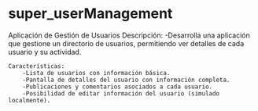 # super_userManagement

Aplicación de Gestión de Usuarios
    Descripción:
        -Desarrolla una aplicación que gestione un directorio de usuarios, permitiendo ver detalles de cada usuario y su actividad.

    Características:
        -Lista de usuarios con información básica.
        -Pantalla de detalles del usuario con información completa.
        -Publicaciones y comentarios asociados a cada usuario.
        -Posibilidad de editar información del usuario (simulado localmente).
